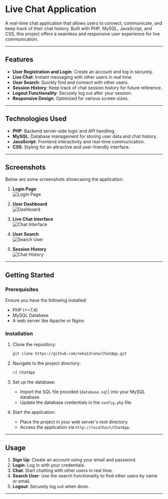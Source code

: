 # Live Chat Application

A real-time chat application that allows users to connect, communicate, and keep track of their chat history. Built with PHP, MySQL, JavaScript, and CSS, this project offers a seamless and responsive user experience for live communication.

---

## Features

- **User Registration and Login**: Create an account and log in securely.
- **Live Chat**: Instant messaging with other users in real time.
- **User Search**: Quickly find and connect with other users.
- **Session History**: Keep track of chat session history for future reference.
- **Logout Functionality**: Securely log out after your session.
- **Responsive Design**: Optimized for various screen sizes.

---

## Technologies Used

- **PHP**: Backend server-side logic and API handling.
- **MySQL**: Database management for storing user data and chat history.
- **JavaScript**: Frontend interactivity and real-time communication.
- **CSS**: Styling for an attractive and user-friendly interface.

---

## Screenshots

Below are some screenshots showcasing the application:

1. **Login Page**  
   ![Login Page](https://github.com/user-attachments/assets/f819609e-20df-45d1-9bb6-e401aa26862c)

2. **User Dashboard**  
   ![Dashboard](https://github.com/user-attachments/assets/9843e387-8b1a-43d4-9949-54af697f1155)

3. **Live Chat Interface**  
   ![Chat Interface](https://github.com/user-attachments/assets/8ea991c2-444c-45c9-8e88-7690aed272e3)

4. **User Search**  
   ![Search User](https://github.com/user-attachments/assets/0d691bcb-2f13-4979-a7df-84fabb9e0be5)

5. **Session History**  
   ![Chat History](https://github.com/user-attachments/assets/bab13e41-5427-4ca0-ac19-cf17ab2e8f49)

---

## Getting Started

### Prerequisites

Ensure you have the following installed:
- PHP (>=7.4)
- MySQL Database
- A web server like Apache or Nginx

### Installation

1. Clone the repository:
   ```bash
   git clone https://github.com/neha13rana/ChatApp.git
   ```
2. Navigate to the project directory:
   ```bash
   cd ChatApp
   ```
3. Set up the database:
   - Import the SQL file provided (`database.sql`) into your MySQL database.
   - Update the database credentials in the `config.php` file.

4. Start the application:
   - Place the project in your web server's root directory.
   - Access the application via `http://localhost/ChatApp`.

---

## Usage

1. **Sign Up**: Create an account using your email and password.
2. **Login**: Log in with your credentials.
3. **Chat**: Start chatting with other users in real time.
4. **Search User**: Use the search functionality to find other users by name or email.
5. **Logout**: Securely log out when done.

---


